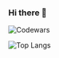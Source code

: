 ### Hi there 👋

![Codewars](https://www.codewars.com/users/antdbs/badges/large)

![Top Langs](https://github-readme-stats.vercel.app/api/top-langs/?username=antdbs&layout=compact)


<!--
**antdbs/antdbs** is a ✨ _special_ ✨ repository because its `README.md` (this file) appears on your GitHub profile.

Here are some ideas to get you started:

- 🔭 I’m currently working on ...
- 🌱 I’m currently learning ...
- 👯 I’m looking to collaborate on ...
- 🤔 I’m looking for help with ...
- 💬 Ask me about ...
- 📫 How to reach me: ...
- 😄 Pronouns: ...
- ⚡ Fun fact: ...
-->
